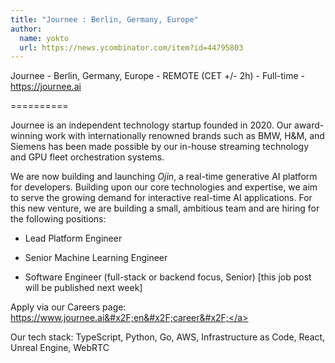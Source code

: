 ```yaml
---
title: "Journee : Berlin, Germany, Europe"
author:
  name: yokto
  url: https://news.ycombinator.com/item?id=44795803
---
```


<JobNavigation />

Journee - Berlin, Germany, Europe - REMOTE (CET +&#x2F;- 2h) - Full-time - <a href="https:&#x2F;&#x2F;journee.ai" rel="nofollow">https:&#x2F;&#x2F;journee.ai</a>

==========

Journee is an independent technology startup founded in 2020. Our award-winning work with internationally renowned brands such as BMW, H&amp;M, and Siemens has been made possible by our in-house streaming technology and GPU fleet orchestration systems.

We are now building and launching *Ojin*, a real-time generative AI platform for developers. Building upon our core technologies and expertise, we aim to serve the growing demand for interactive real-time AI applications. For this new venture, we are building a small, ambitious team and are hiring for the following positions:

* Lead Platform Engineer

* Senior Machine Learning Engineer

* Software Engineer (full-stack or backend focus, Senior) [this job post will be published next week]

Apply via our Careers page: <a href="https:&#x2F;&#x2F;www.journee.ai&#x2F;en&#x2F;career&#x2F;" rel="nofollow">https:&#x2F;&#x2F;www.journee.ai&#x2F;en&#x2F;career&#x2F;</a>

Our tech stack: TypeScript, Python, Go, AWS, Infrastructure as Code, React, Unreal Engine, WebRTC
<JobApplication />
